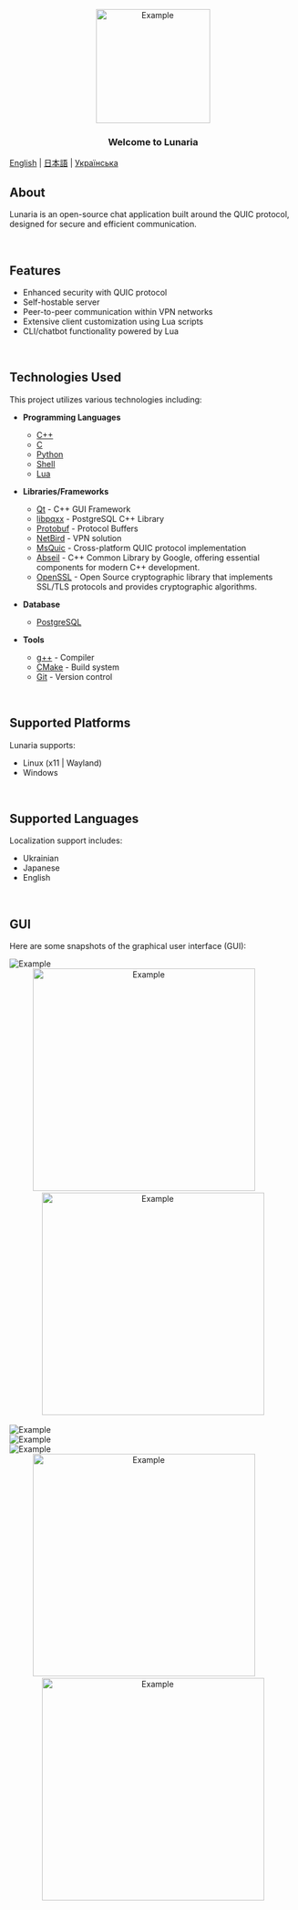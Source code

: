 <p align="center">
  <img src="./github-pages/images/tenor-nibutani.gif" alt="Example" width="200" height="200">
</p>

<h3 align="center">Welcome to Lunaria</h3>

[English](README.md) | [日本語](README_ja.md) | [Українська](README_ua.md)

## About

Lunaria is an open-source chat application built around the QUIC protocol, designed for secure and efficient communication.

<br/>

## Features
- Enhanced security with QUIC protocol
- Self-hostable server
- Peer-to-peer communication within VPN networks
- Extensive client customization using Lua scripts
- CLI/chatbot functionality powered by Lua

<br/>

## Technologies Used
This project utilizes various technologies including:

- **Programming Languages**
  - [C++](https://en.cppreference.com/w/cpp)
  - [C](https://en.cppreference.com/w/c)
  - [Python](https://www.python.org/)
  - [Shell](https://www.gnu.org/software/bash/)
  - [Lua](https://www.lua.org/)

- **Libraries/Frameworks**
  - [Qt](https://www.qt.io/) - C++ GUI Framework
  - [libpqxx](https://libpqxx.readthedocs.io/) - PostgreSQL C++ Library
  - [Protobuf](https://developers.google.com/protocol-buffers) - Protocol Buffers
  - [NetBird](https://netbird.io/) - VPN solution
  - [MsQuic](https://github.com/microsoft/msquic) - Cross-platform QUIC protocol implementation
  - [Abseil](https://abseil.io/docs/cpp/quickstart-cmake.html) - C++ Common Library by Google, offering essential components for modern C++ development.
  - [OpenSSL](https://www.openssl.org/) - Open Source cryptographic library that implements SSL/TLS protocols and provides cryptographic algorithms.

- **Database**
  - [PostgreSQL](https://www.postgresql.org/)

- **Tools**
  - [g++](https://gcc.gnu.org/) - Compiler
  - [CMake](https://cmake.org/) - Build system
  - [Git](https://git-scm.com/) - Version control

<br/>

## Supported Platforms
Lunaria supports:
- Linux (x11 | Wayland)
- Windows

<br/>

## Supported Languages
Localization support includes:
- Ukrainian
- Japanese
- English

<br/>

## GUI

Here are some snapshots of the graphical user interface (GUI):

<img src="./GUI/Server.png" alt="Example">
<br/>
<div align="center">
    <img width=390 src="./GUI/Sign in(1).png" alt="Example">
    &nbsp; &nbsp; &nbsp; &nbsp;
    <img width=390 src="./GUI/Sign up(1).png" alt="Example">
</div>
<br/>
<img src="./GUI/Group 56.png" alt="Example">
<br/>
<img src="./GUI/Group 58.png" alt="Example">
<br/>
<img src="./GUI/Group 57.png" alt="Example">
<br/>
<div align="center">
    <img width=390 src="./GUI/Sign in.png" alt="Example">
    &nbsp; &nbsp; &nbsp; &nbsp;
    <img width=390 src="./GUI/Sign up.png" alt="Example">
</div>
<br/>
